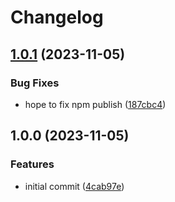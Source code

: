 # Changelog

## [1.0.1](https://github.com/jagreehal/jagreehal-temp-github-repo/compare/v1.0.0...v1.0.1) (2023-11-05)


### Bug Fixes

* hope to fix npm publish ([187cbc4](https://github.com/jagreehal/jagreehal-temp-github-repo/commit/187cbc4873daeea01219f8d8978f2fca236742d8))

## 1.0.0 (2023-11-05)


### Features

* initial commit ([4cab97e](https://github.com/jagreehal/jagreehal-temp-github-repo/commit/4cab97e44947d211153d8e0e010a35d5bcb546b3))

